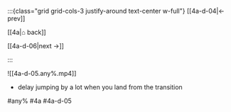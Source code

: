 :::{class="grid grid-cols-3 justify-around text-center w-full"}
[[4a-d-04|← prev]]

[[4a|⌂ back]]

[[4a-d-06|next →]]

:::

![[4a-d-05.any%.mp4]]

* delay jumping by a lot when you land from the transition

#any% #4a #4a-d-05
